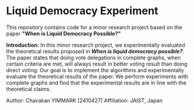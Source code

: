 # Liquid Democracy Experiment

This repository contains code for a minor research project based on the paper **"When is Liquid Democracy Possible?"**


**Introduction:** In this minor research project, we experimentally evaluated the theoretical results proposed in _**When is liquid democracy possible?**_. The paper states that doing vote delegations in complete graphs, when certain criteria are met, will always result in better voting result than doing direct voting. Our goal is to implement the algorithms and experimentally evaluate the theoretical results of the paper. We perform experiments with complete graphs and find that the experimental results are in line with the theoretical claims.

Author: Chavakan YIMMARK  [2410427]
Affiliation: JAIST, Japan
